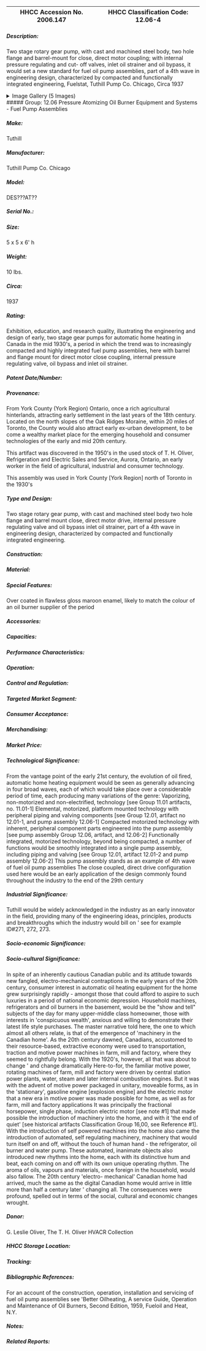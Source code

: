 | **HHCC Accession No. 2006.147** |**HHCC Classification Code:  12.06-4**|
| ----------- | ----------- |
##### Description:
Two stage rotary gear pump, with cast and machined steel body, two hole flange and barrel-mount for close, direct motor coupling; with internal pressure regulating and cut- off valves, inlet oil strainer and oil bypass, it would set a new standard for fuel oil pump assemblies,  part of a 4th wave in engineering design, characterized by compacted and functionally integrated engineering, Fuelstat, Tuthill Pump Co. Chicago, Circa 1937


<details>
	<summary>Image Gallery (5 Images)</summary>
<div class="gallery gallery-wrapper--full" contenteditable="false" data-is-empty="false" data-translation="Add images" data-columns="6">
<figure class="gallery__item"><a href="#DOMAIN_NAME#gallery/12.06-4.jpg" data-size="1993x1111"><img src="#DOMAIN_NAME#gallery/12.06-4-thumbnail.jpg" alt=""></a></figure>
<figure class="gallery__item"><a href="#DOMAIN_NAME#gallery/12.06-4a.jpg" data-size="1852x1067"><img src="#DOMAIN_NAME#gallery/12.06-4a-thumbnail.jpg" alt=""></a></figure>
<figure class="gallery__item"><a href="#DOMAIN_NAME#gallery/12.06-4b.jpg" data-size="1430x1693"><img src="#DOMAIN_NAME#gallery/12.06-4b-thumbnail.jpg" alt=""></a></figure>
<figure class="gallery__item"><a href="#DOMAIN_NAME#gallery/12.06-4c.jpg" data-size="1970x1263"><img src="#DOMAIN_NAME#gallery/12.06-4c-thumbnail.jpg" alt=""></a></figure>
<figure class="gallery__item"><a href="#DOMAIN_NAME#gallery/12.06-4d.jpg" data-size="1533x1615"><img src="#DOMAIN_NAME#gallery/12.06-4d-thumbnail.jpg" alt=""></a></figure>
</div>
</details>
##### Group:
12.06 Pressure Atomizing Oil Burner Equipment and Systems - Fuel Pump Assemblies

##### Make:
Tuthill

##### Manufacturer:
Tuthill Pump Co. Chicago

##### Model:
DES???AT??

##### Serial No.:


##### Size:
5 x 5 x 6' h

##### Weight:
10 lbs.

##### Circa:
1937

##### Rating:
Exhibition, education, and research quality, illustrating the engineering and design of early, two stage gear pumps for automatic home heating in Canada in the mid 1930's, a period in which the trend was to increasingly compacted and highly integrated fuel pump assemblies, here with  barrel and flange mount for direct motor close coupling, internal pressure regulating valve, oil bypass and inlet oil strainer.

##### Patent Date/Number:


##### Provenance:
From York County (York Region) Ontario, once a rich agricultural hinterlands, attracting early settlement in the last years of the 18th century. Located on the north slopes of the Oak Ridges Moraine, within 20 miles of Toronto, the County would also attract early ex-urban development, to be come a wealthy market place for the emerging household and consumer technologies of the early and mid 20th century. 

This artifact was discovered in the 1950's in the used stock of T. H. Oliver, Refrigeration and Electric Sales and Service, Aurora, Ontario, an early worker in the field of agricultural, industrial and consumer technology. 

This assembly was used in York County [York Region] north of Toronto in the 1930's

##### Type and Design:
Two stage rotary gear pump, 
with cast and machined steel body
two hole flange and barrel mount 
close, direct motor drive,
internal pressure regulating valve and oil bypass 
inlet oil strainer, 
part of a 4th wave in engineering design, characterized by compacted and functionally integrated engineering.

##### Construction:


##### Material:


##### Special Features:
Over coated in flawless gloss maroon enamel, likely to match the colour of an oil burner supplier of the period

##### Accessories:


##### Capacities:


##### Performance Characteristics:


##### Operation:


##### Control and Regulation:


##### Targeted Market Segment:


##### Consumer Acceptance:


##### Merchandising:


##### Market Price:


##### Technological Significance:
From the vantage point of the early 21st century, the evolution of oil fired, automatic home heating equipment would be seen as generally advancing in four broad waves, each of which would take place over a considerable period of time, each producing many variations of the genre:
Vaporizing, non-motorized and non-electrified, technology [see Group 11.01 artifacts, no. 11.01-1]
Elemental,  motorized, platform mounted technology with peripheral piping and valving components [see Group 12.01, artifact no 12.01-1, and pump assembly 12.06-1]
Compacted motorized technology with inherent, peripheral component parts engineered into the pump assembly [see pump assembly Group 12.06, artifact, and 12.06-2]
Functionally integrated, motorized technology, beyond being compacted, a number of functions would be smoothly integrated into a single pump assembly, including piping and valving [see Group 12.01, artifact 12.01-2 and pump assembly 12.06-2] 
This pump assembly stands as an example of 4th wave of  fuel oil pump assemblies
The close coupled, direct drive configuration used here would be an early application of the design commonly found throughout the industry to the end of the 29th century

##### Industrial Significance:
Tuthill would be widely acknowledged in the industry as an early innovator in the field, providing many of the engineering ideas, principles, products and breakthroughs which the industry would bill on ' see for example ID#271, 272, 273.

##### Socio-economic Significance:


##### Socio-cultural Significance:
In spite of an inherently cautious Canadian public and its attitude towards new fangled, electro-mechanical contraptions in the early years of the 20th century, consumer interest in automatic oil heating equipment for the home grew surprisingly rapidly - amongst those that could afford to aspire to such luxuries in a period of national economic depression.
Household machines, refrigerators and oil burners in the basement, would be the "show and tell" subjects of the day for many upper-middle class homeowner, those with interests in 'conspicuous wealth', anxious and willing to demonstrate their latest life style purchases.
The master narrative told here, the one to which almost all others relate, is that of the emergence of 'machinery in the Canadian home'. As the 20th century dawned, Canadians, accustomed to their resource-based, extractive economy were used to transportation, traction and motive power machines in farm, mill and factory, where they seemed to rightfully belong. With the 1920's, however, all that was about to change ' and change dramatically
Here-to-for, the familiar motive power, rotating machines of farm, mill and factory were driven by central station power plants, water, steam and later internal combustion engines. But it was with the advent of motive power packaged in unitary, moveable forms, as in the 'stationary', gasoline engine [explosion engine] and the electric motor that a new era in motive power was made possible for home, as well as for farm, mill and factory applications
It was principally the fractional horsepower, single phase, induction electric motor [see note #1] that made possible the introduction of machinery into the home, and with it 'the end of quiet' [see historical artifacts Classification Group 16,00, see Reference #1].  
With the introduction of self powered machines into the home also came the introduction of automated, self regulating machinery, machinery that would turn itself on and off, without the touch of human hand - the refrigerator, oil burner and water pump. 
These automated, inanimate objects also introduced new rhythms into the home, each with its distinctive hum and beat, each coming on and off with its own unique operating rhythm.  The aroma of oils, vapours and materials, once foreign in the household, would also fallow. The 20th century 'electro- mechanical' Canadian home had arrived, much the same as the digital Canadian home would arrive in little more than half a century later ' changing all.  The consequences were profound, spelled out in terms of the social, cultural and economic changes wrought.

##### Donor:
G. Leslie Oliver, The T. H. Oliver HVACR Collection

##### HHCC Storage Location:


##### Tracking:


##### Bibliographic References:
For an account of the construction, operation, installation and servicing of fuel oil pump assemblies see 'Better Oilheating, A service Guide, Operation and Maintenance of Oil Burners, Second Edition, 1959, Fueloil and Heat, N.Y.

##### Notes:


##### Related Reports:

